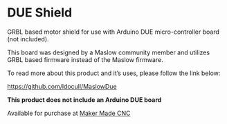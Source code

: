 # DUE Shield

GRBL based motor shield for use with Arduino DUE micro-controller board (not included).

This board was designed by a Maslow community member and utilizes GRBL based firmware instead of the Maslow firmware.

To read more about this product and it’s uses, please follow the link below:

 

https://github.com/ldocull/MaslowDue

 

**This product does not include an Arduino DUE board**

Available for purchase at [Maker Made CNC](https://www.makermadecnc.com/product/grbl-due-shield/)
